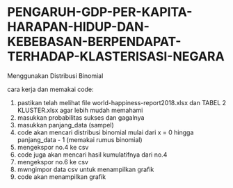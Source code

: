 # PENGARUH-GDP-PER-KAPITA-HARAPAN-HIDUP-DAN-KEBEBASAN-BERPENDAPAT-TERHADAP-KLASTERISASI-NEGARA
Menggunakan Distribusi Binomial 

cara kerja dan memakai code:
1. pastikan telah melihat file world-happiness-report2018.xlsx dan TABEL 2 KLUSTER.xlsx agar lebih mudah memahami
2. masukkan probabilitas sukses dan gagalnya
3. masukkan panjang_data (sampel)
4. code akan mencari distribusi binomial mulai dari x = 0 hingga panjang_data - 1 (memakai rumus binomial)
5. mengekspor no.4 ke csv
6. code juga akan mencari hasil kumulatifnya dari no.4
7. mengekspor no.6 ke csv
8. mwngimpor data csv untuk menampilkan grafik
9. code akan menampilkan grafik

